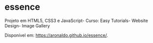 # essence
Projeto em HTML5, CSS3 e JavaScript- Curso: Easy Tutorials- Website Design- Image Gallery

Disponível em: https://aronaldo.github.io/essence/.
